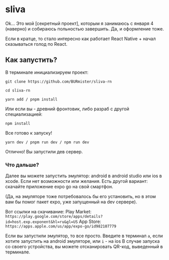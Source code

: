 # sliva

Ok... Это мой [секретный проект], которым я занимаюсь с января 4 (наверно) и собираюсь польностью завершить.
Да, и оформление тоже.

Если в кратце, то стало интересно как работает React Native + начал сказываться голод по React.


## Как запустить?

В терминале инициализируем проект:

```git clone https://github.com/BURmister/sliva-rn```


```cd sliva-rn```

```yarn add / pnpm install ```

Или если вы - древний фронтовик, либо разраб с другой специализацией:

```npm install```

Все готово к запуску!

```yarn dev / pnpm run dev / npm run dev```

Отлично! Вы запустили дев сервер.

### Что дальше?

Далее вы можете запустить эмулятор: android в android studio или ios в xcode.
Если нет возможности или желания. Есть другой вариант: скачайте приложение expo go на свой смартфон. 

(Да, на эмуляторе тоже потребовалось бы его установить, но в этом вам бы помог пакет expo, уже запущенный на dev сервере).

Вот ссылки на скачивание:
Play Market:
```https://play.google.com/store/apps/details?id=host.exp.exponent&hl=ru&gl=US```
App Store:
```https://apps.apple.com/us/app/expo-go/id982107779```

Если вы запустили эмулятор, то все просто. Введите в терминал ```a```, если хотите запустить на android эмуляторе, или ```i``` - на ios
В случае запуска со своего устройства, вы можете отсканировать QR-код, выведенный в терминале.